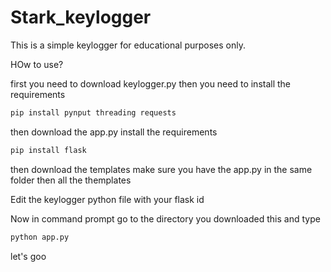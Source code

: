 # Stark_keylogger
This is a simple keylogger for educational purposes only.

HOw to use?

first you need to download keylogger.py
then you need to install the requirements
```bash
pip install pynput threading requests
```
then download the app.py
install the requirements
```bash
pip install flask
```
then download the templates
make sure you have the app.py in the same folder then all the themplates

Edit the keylogger python file with your flask id

Now in command prompt go to the directory you downloaded this and type 
```bash
python app.py
```
let's goo
